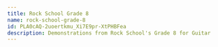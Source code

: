 ```yaml
---
title: Rock School Grade 8
name: rock-school-grade-8
id: PLA0cAQ-2uoertkmu_Xi7E9pr-XtPHBFea
description: Demonstrations from Rock School's Grade 8 for Guitar
---
```

